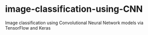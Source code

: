 # image-classification-using-CNN

Image classification using Convolutional Neural Network models via TensorFlow and Keras
